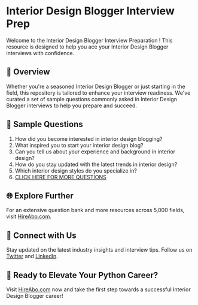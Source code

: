 # Interior Design Blogger Interview Prep

Welcome to the Interior Design Blogger Interview Preparation ! This resource is designed to help you ace your Interior Design Blogger interviews with confidence.

## 🚀 Overview

Whether you're a seasoned Interior Design Blogger or just starting in the field, this repository is tailored to enhance your interview readiness. We've curated a set of sample questions commonly asked in Interior Design Blogger interviews to help you prepare and succeed.

## 📝 Sample Questions

1. How did you become interested in interior design blogging?
2. What inspired you to start your interior design blog?
3. Can you tell us about your experience and background in interior design?
4. How do you stay updated with the latest trends in interior design?
5. Which interior design styles do you specialize in?
6. [CLICK HERE FOR MORE QUESTIONS](https://hireabo.com/job/6_2_30/Interior%20Design%20Blogger)

## 🌐 Explore Further

For an extensive question bank and more resources across 5,000 fields, visit [HireAbo.com](https://www.hireabo.com).

## 📱 Connect with Us

Stay updated on the latest industry insights and interview tips. Follow us on [Twitter](https://twitter.com/hireabo) and [LinkedIn](https://www.linkedin.com/in/hire-abo-3609972a8/).

## 🚀 Ready to Elevate Your Python Career?

Visit [HireAbo.com](https://www.hireabo.com) now and take the first step towards a successful Interior Design Blogger career!